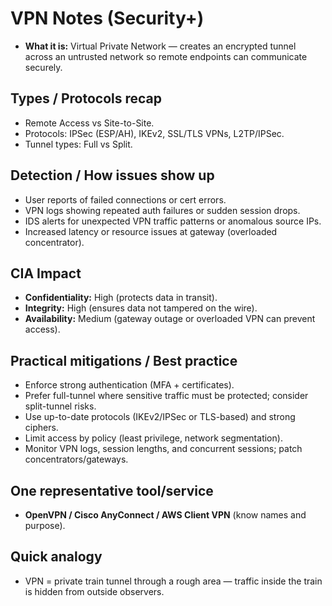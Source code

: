 # VPN Notes (Security+)

- **What it is:** Virtual Private Network — creates an encrypted tunnel across an untrusted network so remote endpoints can communicate securely.

## Types / Protocols recap
- Remote Access vs Site-to-Site.
- Protocols: IPSec (ESP/AH), IKEv2, SSL/TLS VPNs, L2TP/IPSec.
- Tunnel types: Full vs Split.

## Detection / How issues show up
- User reports of failed connections or cert errors.
- VPN logs showing repeated auth failures or sudden session drops.
- IDS alerts for unexpected VPN traffic patterns or anomalous source IPs.
- Increased latency or resource issues at gateway (overloaded concentrator).

## CIA Impact
- **Confidentiality:** High (protects data in transit).
- **Integrity:** High (ensures data not tampered on the wire).
- **Availability:** Medium (gateway outage or overloaded VPN can prevent access).

## Practical mitigations / Best practice
- Enforce strong authentication (MFA + certificates).
- Prefer full-tunnel where sensitive traffic must be protected; consider split-tunnel risks.
- Use up-to-date protocols (IKEv2/IPSec or TLS-based) and strong ciphers.
- Limit access by policy (least privilege, network segmentation).
- Monitor VPN logs, session lengths, and concurrent sessions; patch concentrators/gateways.

## One representative tool/service
- **OpenVPN / Cisco AnyConnect / AWS Client VPN** (know names and purpose).

## Quick analogy
- VPN = private train tunnel through a rough area — traffic inside the train is hidden from outside observers.
